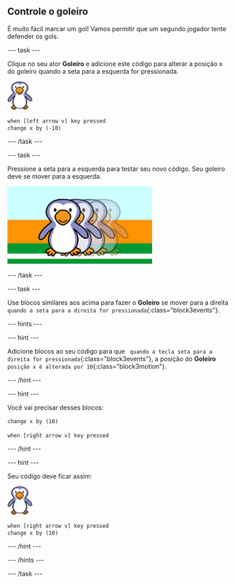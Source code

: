 ## Controle o goleiro

É muito fácil marcar um gol! Vamos permitir que um segundo jogador tente defender os gols.

--- task ---

Clique no seu ator __Goleiro__ e adicione este código para alterar a posição x do goleiro quando a seta para a esquerda for pressionada.

![ator goleiro](images/goalie-sprite.png)

```blocks3
when [left arrow v] key pressed
change x by (-10)
```

--- /task ---

--- task ---

Pressione a seta para a esquerda para testar seu novo código. Seu goleiro deve se mover para a esquerda.

![captura de tela](images/goalie-move-left-test.png)

--- /task ---

--- task ---

Use blocos similares aos acima para fazer o __Goleiro__ se mover para a direita `quando a seta para a direita for pressionada`{:class="block3events"}.

--- hints ---


--- hint ---

Adicione blocos ao seu código para que ` quando a tecla seta para a direita for pressionada`{:class="block3events"}, a posição do __Goleiro__ `posição x é alterada por 10`{:class="block3motion"}.

--- /hint ---

--- hint ---

Você vai precisar desses blocos:

```blocks3
change x by (10)

when [right arrow v] key pressed
```

--- /hint ---

--- hint ---

Seu código deve ficar assim:

![ator goleiro](images/goalie-sprite.png)

```blocks3
when [right arrow v] key pressed
change x by (10)
```

--- /hint ---

--- /hints ---

--- /task ---
